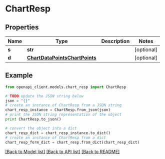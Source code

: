 # ChartResp


## Properties

Name | Type | Description | Notes
------------ | ------------- | ------------- | -------------
**s** | **str** |  | [optional] 
**d** | [**ChartDataPointsChartPoints**](ChartDataPointsChartPoints.md) |  | [optional] 

## Example

```python
from openapi_client.models.chart_resp import ChartResp

# TODO update the JSON string below
json = "{}"
# create an instance of ChartResp from a JSON string
chart_resp_instance = ChartResp.from_json(json)
# print the JSON string representation of the object
print ChartResp.to_json()

# convert the object into a dict
chart_resp_dict = chart_resp_instance.to_dict()
# create an instance of ChartResp from a dict
chart_resp_form_dict = chart_resp.from_dict(chart_resp_dict)
```
[[Back to Model list]](../README.md#documentation-for-models) [[Back to API list]](../README.md#documentation-for-api-endpoints) [[Back to README]](../README.md)



